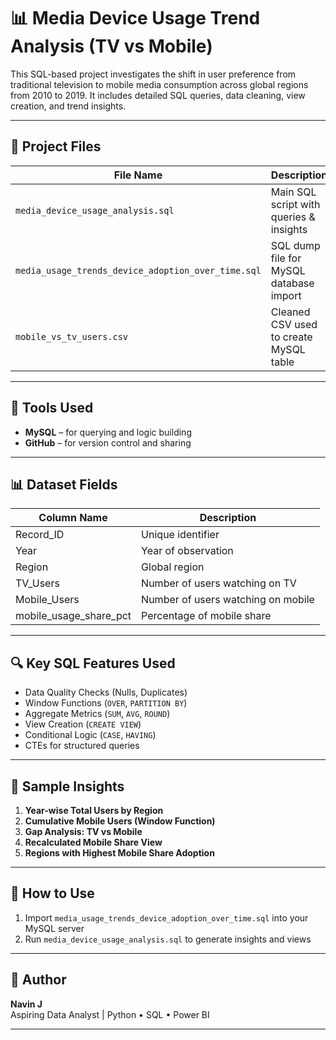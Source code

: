 # 📊 Media Device Usage Trend Analysis (TV vs Mobile)

This SQL-based project investigates the shift in user preference from traditional television to mobile media consumption across global regions from 2010 to 2019. It includes detailed SQL queries, data cleaning, view creation, and trend insights.

---

## 📁 Project Files

| File Name                                 | Description                                     |
|------------------------------------------|-------------------------------------------------|
| `media_device_usage_analysis.sql`        | Main SQL script with queries & insights         |
| `media_usage_trends_device_adoption_over_time.sql` | SQL dump file for MySQL database import         |
| `mobile_vs_tv_users.csv`                 | Cleaned CSV used to create MySQL table          |

---

## 🧰 Tools Used

- **MySQL** – for querying and logic building   
- **GitHub** – for version control and sharing  

---

## 📊 Dataset Fields

| Column Name               | Description                                |
|--------------------------|--------------------------------------------|
| Record_ID                | Unique identifier                          |
| Year                     | Year of observation                        |
| Region                   | Global region                              |
| TV_Users                 | Number of users watching on TV             |
| Mobile_Users             | Number of users watching on mobile         |
| mobile_usage_share_pct     | Percentage of mobile share                 |

---

## 🔍 Key SQL Features Used

- Data Quality Checks (Nulls, Duplicates)
- Window Functions (`OVER`, `PARTITION BY`)
- Aggregate Metrics (`SUM`, `AVG`, `ROUND`)
- View Creation (`CREATE VIEW`)
- Conditional Logic (`CASE`, `HAVING`)
- CTEs for structured queries

---

## 📌 Sample Insights

1. **Year-wise Total Users by Region**  
2. **Cumulative Mobile Users (Window Function)**  
3. **Gap Analysis: TV vs Mobile**  
4. **Recalculated Mobile Share View**  
5. **Regions with Highest Mobile Share Adoption**

---

## 🧪 How to Use

1. Import `media_usage_trends_device_adoption_over_time.sql` into your MySQL server
2. Run `media_device_usage_analysis.sql` to generate insights and views

---

## 👤 Author

**Navin J**  
Aspiring Data Analyst | Python • SQL • Power BI

---
